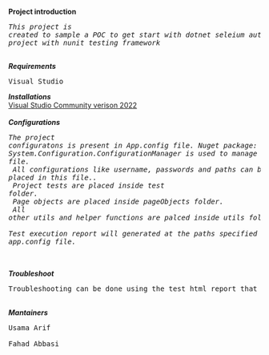 **Project introduction**<br/>
*<pre>This project is created to sample a POC to get start with dotnet seleium automation project with nunit testing framework* <br/> </pre>
***Requirements***<br/>
<pre>Visual Studio<br/></pre>
***Installations***<br/>
[Visual Studio Community verison 2022](https://docs.microsoft.com/en-us/visualstudio/install/install-visual-studio?view=vs-2022)<br/>
<br/>***Configurations***<br/>
*<pre>The project configuratons is present in App.config file. Nuget package: System.Configuration.ConfigurationManager is used to manage app.config file.<br/>
All configurations like username, passwords and paths can be placed in this file..<br/>
Project tests are placed inside test folder.<br/>
Page objects are placed inside pageObjects folder.<br/>
All other utils and helper functions are palced inside utils folder.<br/>
Test execution report will generated at the paths specified inside app.config file.<br/> </pre>*
<br/>***Troubleshoot***<br/>
<pre>Troubleshooting can be done using the test html report that will not only contains the test execution results but will also contains screenshots for failed test that will help in test faiuire anlysis.<br/></pre>
<br/>***Mantainers***<br/>
<pre>Usama Arif<br/>
Fahad Abbasi<br/></pre>
